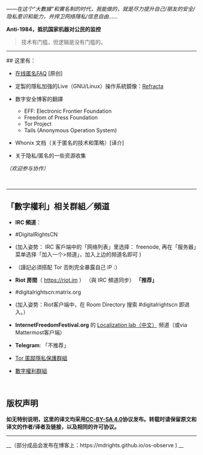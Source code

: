 *——在这个“大數據”和實名制的时代，我能做的，就是尽力提升自己/朋友的安全/隐私意识和能力，并捍卫网络隱私/信息自由……*

**Anti-1984，抵抗国家机器对公民的监控**

> 技术有门槛，但逻辑是没有门槛的。

<hr>
## 这里有：

- [在线匿名FAQ](https://github.com/mdrights/Digital-rights/blob/master/%E5%9C%A8%E7%BA%BF%E5%8C%BF%E5%90%8DFAQ.md) [原创]

- 定製的隱私加強的Live（GNU/Linux）操作系統鏡像：[Refracta](https://mdrights.github.io/os-observe/posts/2017/07/Refracta-live-torrent.html)

- 数字安全博客的翻譯
	- EFF: 	Electronic Frontier Foundation 
	- Freedom of Press Foundation
	- Tor Project
	- Tails (Anonymous Operation System)

- Whonix 文档（关于匿名的技术和策略）[译介]

- 关于隐私/匿名的一些资源收集

*（欢迎参与协作）*

<br /> 
<hr>

## 「數字權利」相关群組／頻道

- **IRC 頻道**：
 - #DigitalRightsCN
 - (加入姿势： IRC 客戶端中的「网络列表」里选择： freenode, 再在「服务器」菜单选择「加入一个>频道」，加入上边的频道名即可 )
 - （謹記必須搭配 Tor 否則完全暴露自己 IP :）

- **Riot 房間**（ https://riot.im ） （與 IRC 頻道同步） **「推荐」**
 - #digitalrightscn:matrix.org
 - (加入姿势：Riot客户端中，在 Room Directory 搜索 #digitalrightscn 即进入。）

- **InternetFreedomFestival.org** 的 [Localization lab（中文）](https://community.internetfreedomfestival.org/community/channels/localization-zh-hans) 频道（或via Mattermost客户端）

- **Telegram**: 「不推荐」
 - [Tor 匿蹤隱私保護群組](https://telegram.me/joinchat/Cg4fLT2ZrhHeiRyj5N55cQ)
 - [數字權利群組](https://telegram.me/digital_rights)


<br />

## 版权声明

**如无特别说明，这里的译文均采用[CC-BY-SA 4.0](https://creativecommons.org/licenses/by-sa/4.0/deed.zh)协议发布。转载时请保留原文和译文的作者/译者及链接，以及相同的许可协议。**

<hr>
__（部分成品会发布在博客上：https://mdrights.github.io/os-observe ) __

